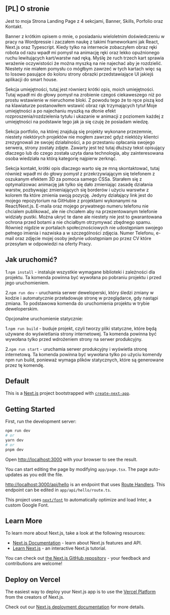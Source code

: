 ## [PL] O stronie

Jest to moja Strona Landing Page z 4 sekcjami, Banner, Skills, Porfolio oraz Kontakt.

Banner z krótkim opisem o mnie, o posiadaniu wieloletnim doświedczeniu w pracy na Wordpressie i zaczałem naukę z takimi frameworkami jak React, Next.js oraz Typescript.
Kiedy tylko na internecie zobaczyłem obraz ręki robota od razu wpadł mi pomysł na animację ręki oraz lekko opuźnionego ruchu lewitujących kart/warstw nad ręką. 
Myślę że ruch trzech kart sprawia wrażenie oczywistości że można myszką na nie najechać aby je rozdzielić. Niestety nie miałem pomysłu co mógłbym zawrzeć w tych kartach więc są to losowo pasujące do koloru strony obrazki przedstawiające UI jakiejś aplikacji do smart house.

Sekcja umiejętności, tutaj jest równierz krótki opis, moich umiejętności. Tutaj wpadł mi do głowy pomysł na zrobienie czegoś ciekaweszego niż po prostu wstawienie w nieruchome bloki. Z powodu tego że to ręce piszą kod na klawiaturze postanowiłem wstawić obraz rąk trzymających tytuł Moje umiejętności a po najechaniu myszką na dłonie efekt rozproszenia/rozdzielenia tytułu i ukazanie w animacji z poziomem każdej z umiejętności na podstawie tego jak ja się czuję że posiadam wiedzę.

Sekcja portfolio, na której znajdują się projekty wykonane przezemnie, niestety niektórych projektów nie mogłem zawrzeć gdyż niektóży klientci zrezygnowali ze swojej działalności, a po przestaniu opłacania swojego serwera, strony zostały zdjęte. Zawarty jest też tutaj dłuższy tekst opisujący dlaczego lub do czego została uzyta dana technologia, aby zainteresowana osoba wiedziała na którą kategorię najpierw zerknąć.

Sekcja kontakt, krótki opis dlaczego warto się ze mną skontaktować, tutaj również wpadł mi do głowy pomysł z przekrzywiającym się telefonem z oszukanym efektem 3D za pomoca samego CSSa. Starałem się z optymalizowac animację jak tylko się dało zmieniając zasadę działania warstw, pozbywając zmieniających się borderów i użyciu warswtw z kolorem tła które zmienia swoją pozycję.
Jedyny działający link jest do mojego repozytorium na GitHubie z projektami wykonanymi na React/Next.js. E-maila oraz mojego prywatnego numeru telefonu nie chcialem publikować, ale nie chciałem aby na przezentowanym telefonie widziały pustki. Można ukryć te dane ale niestety nie jest to gwarantowana ochrona przed botami a nie chciałbym otrzymywać zbędnego spamu.
Również nigdzie w portalach społecznościowych nie udostępniam swojego pełnego imienia i nazwiska a w szczególności zdjęcia.
Numer Telefonu, e-mail oraz zdjęcie mojej osoby jedynie udostępniam po przez CV które przesyłam w odpowiedzi na oferty Pracy. 


## Jak uruchomić?

1.`npm install` - instaluje wszystkie wymagane biblioteki i zależności dla projektu. Ta komenda powinna być wywołana po pobraniu projektu i przed jego uruchomieniem.

2.`npm run dev` - uruchamia serwer deweloperski, który śledzi zmiany w kodzie i automatycznie przeładowuje stronę w przeglądarce, gdy nastąpi zmiana. To podstawowa komenda do uruchomienia projektu w trybie deweloperskim.

Opcjonalne uruchomienie statycznie:

1.`npm run build` - buduje projekt, czyli tworzy pliki statyczne, które będą używane do wyświetlania strony internetowej. Ta komenda powinna być wywołana tylko przed wdrożeniem strony na serwer produkcyjny.

2.`npm run start` - uruchamia serwer produkcyjny i wyświetla stronę internetową. Ta komenda powinna być wywołana tylko po użyciu komendy npm run build, ponieważ wymaga plików statycznych, które są generowane przez tę komendę.

## Default

This is a [Next.js](https://nextjs.org/) project bootstrapped with [`create-next-app`](https://github.com/vercel/next.js/tree/canary/packages/create-next-app).

## Getting Started

First, run the development server:

```bash
npm run dev
# or
yarn dev
# or
pnpm dev
```

Open [http://localhost:3000](http://localhost:3000) with your browser to see the result.

You can start editing the page by modifying `app/page.tsx`. The page auto-updates as you edit the file.

[http://localhost:3000/api/hello](http://localhost:3000/api/hello) is an endpoint that uses [Route Handlers](https://beta.nextjs.org/docs/routing/route-handlers). This endpoint can be edited in `app/api/hello/route.ts`.

This project uses [`next/font`](https://nextjs.org/docs/basic-features/font-optimization) to automatically optimize and load Inter, a custom Google Font.

## Learn More

To learn more about Next.js, take a look at the following resources:

- [Next.js Documentation](https://nextjs.org/docs) - learn about Next.js features and API.
- [Learn Next.js](https://nextjs.org/learn) - an interactive Next.js tutorial.

You can check out [the Next.js GitHub repository](https://github.com/vercel/next.js/) - your feedback and contributions are welcome!

## Deploy on Vercel

The easiest way to deploy your Next.js app is to use the [Vercel Platform](https://vercel.com/new?utm_medium=default-template&filter=next.js&utm_source=create-next-app&utm_campaign=create-next-app-readme) from the creators of Next.js.

Check out our [Next.js deployment documentation](https://nextjs.org/docs/deployment) for more details.
